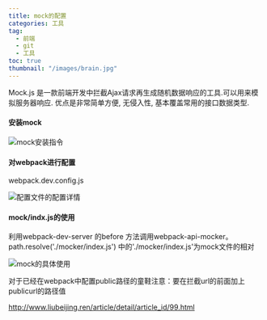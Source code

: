 ```yaml
---
title: mock的配置
categories: 工具
tag:
  - 前端
  - git
  - 工具
toc: true
thumbnail: "/images/brain.jpg"
---
```


Mock.js 是一款前端开发中拦截Ajax请求再生成随机数据响应的工具.可以用来模拟服务器响应. 优点是非常简单方便, 无侵入性, 基本覆盖常用的接口数据类型.

<!--more-->
#### 安装mock

![mock安装指令](https://upload-images.jianshu.io/upload_images/13681871-19803661117cab9d.png?imageMogr2/auto-orient/strip%7CimageView2/2/w/1240)

#### 对webpack进行配置
webpack.dev.config.js

![配置文件的配置详情](https://upload-images.jianshu.io/upload_images/13681871-8338a3932ca6f2a9.png?imageMogr2/auto-orient/strip%7CimageView2/2/w/1240)

#### mock/indx.js的使用

利用webpack-dev-server 的before 方法调用webpack-api-mocker。path.resolve('./mocker/index.js') 中的'./mocker/index.js'为mock文件的相对
    

![mock的具体使用](https://upload-images.jianshu.io/upload_images/13681871-6f5f2b6912f1c6b4.png?imageMogr2/auto-orient/strip%7CimageView2/2/w/1240)

对于已经在webpack中配置public路径的童鞋注意：要在拦截url的前面加上publicurl的路径值

http://www.liubeijing.ren/article/detail/article_id/99.html
